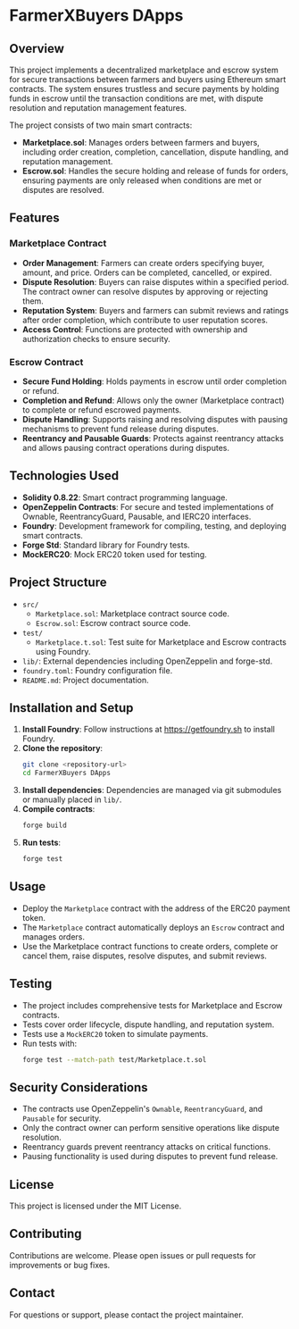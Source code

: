 # FarmerXBuyers DApps

## Overview

This project implements a decentralized marketplace and escrow system for secure transactions between farmers and buyers using Ethereum smart contracts. The system ensures trustless and secure payments by holding funds in escrow until the transaction conditions are met, with dispute resolution and reputation management features.

The project consists of two main smart contracts:

- **Marketplace.sol**: Manages orders between farmers and buyers, including order creation, completion, cancellation, dispute handling, and reputation management.
- **Escrow.sol**: Handles the secure holding and release of funds for orders, ensuring payments are only released when conditions are met or disputes are resolved.

## Features

### Marketplace Contract

- **Order Management**: Farmers can create orders specifying buyer, amount, and price. Orders can be completed, cancelled, or expired.
- **Dispute Resolution**: Buyers can raise disputes within a specified period. The contract owner can resolve disputes by approving or rejecting them.
- **Reputation System**: Buyers and farmers can submit reviews and ratings after order completion, which contribute to user reputation scores.
- **Access Control**: Functions are protected with ownership and authorization checks to ensure security.

### Escrow Contract

- **Secure Fund Holding**: Holds payments in escrow until order completion or refund.
- **Completion and Refund**: Allows only the owner (Marketplace contract) to complete or refund escrowed payments.
- **Dispute Handling**: Supports raising and resolving disputes with pausing mechanisms to prevent fund release during disputes.
- **Reentrancy and Pausable Guards**: Protects against reentrancy attacks and allows pausing contract operations during disputes.

## Technologies Used

- **Solidity 0.8.22**: Smart contract programming language.
- **OpenZeppelin Contracts**: For secure and tested implementations of Ownable, ReentrancyGuard, Pausable, and IERC20 interfaces.
- **Foundry**: Development framework for compiling, testing, and deploying smart contracts.
- **Forge Std**: Standard library for Foundry tests.
- **MockERC20**: Mock ERC20 token used for testing.

## Project Structure

- `src/`
  - `Marketplace.sol`: Marketplace contract source code.
  - `Escrow.sol`: Escrow contract source code.
- `test/`
  - `Marketplace.t.sol`: Test suite for Marketplace and Escrow contracts using Foundry.
- `lib/`: External dependencies including OpenZeppelin and forge-std.
- `foundry.toml`: Foundry configuration file.
- `README.md`: Project documentation.

## Installation and Setup

1. **Install Foundry**: Follow instructions at https://getfoundry.sh to install Foundry.
2. **Clone the repository**:
   ```bash
   git clone <repository-url>
   cd FarmerXBuyers DApps
   ```
3. **Install dependencies**:
   Dependencies are managed via git submodules or manually placed in `lib/`.
4. **Compile contracts**:
   ```bash
   forge build
   ```
5. **Run tests**:
   ```bash
   forge test
   ```

## Usage

- Deploy the `Marketplace` contract with the address of the ERC20 payment token.
- The `Marketplace` contract automatically deploys an `Escrow` contract and manages orders.
- Use the Marketplace contract functions to create orders, complete or cancel them, raise disputes, resolve disputes, and submit reviews.

## Testing

- The project includes comprehensive tests for Marketplace and Escrow contracts.
- Tests cover order lifecycle, dispute handling, and reputation system.
- Tests use a `MockERC20` token to simulate payments.
- Run tests with:
  ```bash
  forge test --match-path test/Marketplace.t.sol
  ```

## Security Considerations

- The contracts use OpenZeppelin's `Ownable`, `ReentrancyGuard`, and `Pausable` for security.
- Only the contract owner can perform sensitive operations like dispute resolution.
- Reentrancy guards prevent reentrancy attacks on critical functions.
- Pausing functionality is used during disputes to prevent fund release.

## License

This project is licensed under the MIT License.

## Contributing

Contributions are welcome. Please open issues or pull requests for improvements or bug fixes.

## Contact

For questions or support, please contact the project maintainer.
